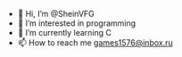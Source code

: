 - 👋 Hi, I’m @SheinVFG
- 👀 I’m interested in programming
- 🌱 I’m currently learning C
- 📫 How to reach me games1576@inbox.ru

<!---
SheinVFG/SheinVFG is a ✨ special ✨ repository because its `README.md` (this file) appears on your GitHub profile.
You can click the Preview link to take a look at your changes.
--->
